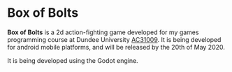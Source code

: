 Box of Bolts
=============
**Box of Bolts** is a 2d action-fighting game developed for my games programming course at Dundee University [AC31009](https://www.dundee.ac.uk/module/ac31009). It is being developed for android mobile platforms, and will be released by the 20th of May 2020.

It is being developed using the Godot engine.
